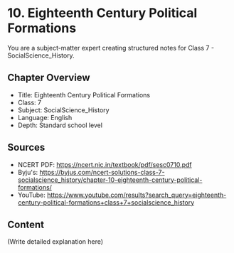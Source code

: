 # 10. Eighteenth Century Political Formations

You are a subject-matter expert creating structured notes for Class 7 - SocialScience_History.

## Chapter Overview
- Title: Eighteenth Century Political Formations
- Class: 7
- Subject: SocialScience_History
- Language: English
- Depth: Standard school level

## Sources
- NCERT PDF: https://ncert.nic.in/textbook/pdf/sesc0710.pdf
- Byju's: https://byjus.com/ncert-solutions-class-7-socialscience_history/chapter-10-eighteenth-century-political-formations/
- YouTube: https://www.youtube.com/results?search_query=eighteenth-century-political-formations+class+7+socialscience_history

## Content
(Write detailed explanation here)
